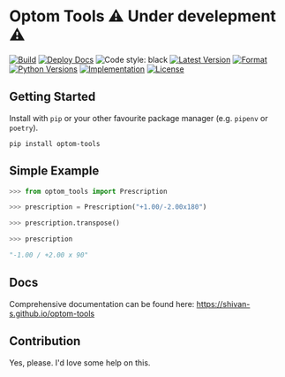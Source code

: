 # Optom Tools ⚠️ Under develepment ⚠️

[![Build](https://github.com/shivan-s/optom-tools/actions/workflows/build.yml/badge.svg)](https://github.com/shivan-s/python-template/actions/workflows/build.yml)
[![Deploy Docs](https://github.com/shivan-s/optom-tools/actions/workflows/docs.yml/badge.svg)](https://github.com/shivan-s/optom-tools/actions/workflows/docs.yml)
![Code style: black](https://img.shields.io/badge/code%20style-black-000000.svg)
[![Latest Version](https://img.shields.io/pypi/v/optom-tools.svg)](https://pypi.python.org/pypi/optom-tools/)
[![Format](https://img.shields.io/pypi/format/optom-tools.svg)](https://pypi.python.org/pypi/optom-tools/)
[![Python Versions](https://img.shields.io/pypi/pyversions/optom-tools.svg)](https://pypi.python.org/pypi/optom-tools/)
[![Implementation](https://img.shields.io/pypi/implementation/optom-tools.svg)](https://pypi.python.org/pypi/optom-tools/)
[![License](https://img.shields.io/pypi/status/optom-tools.svg)](https://pypi.python.org/pypi/optom-tools/)

## Getting Started

Install with `pip` or your other favourite package manager (e.g. `pipenv` or `poetry`).

```shell
pip install optom-tools
```

## Simple Example

```python
>>> from optom_tools import Prescription

>>> prescription = Prescription("+1.00/-2.00x180")

>>> prescription.transpose()

>>> prescription

"-1.00 / +2.00 x 90"
```

## Docs

Comprehensive documentation can be found here: <https://shivan-s.github.io/optom-tools>

## Contribution

Yes, please. I'd love some help on this.
